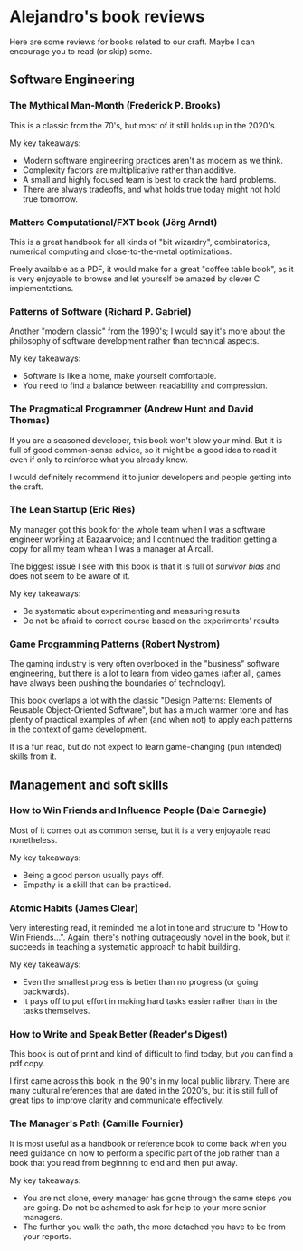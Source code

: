 # Alejandro's book reviews

Here are some reviews for books related to our craft. Maybe I can encourage you to read (or skip) some.

## Software Engineering

### The Mythical Man-Month (Frederick P. Brooks)

This is a classic from the 70's, but most of it still holds up in the 2020's.

My key takeaways:

- Modern software engineering practices aren't as modern as we think.
- Complexity factors are multiplicative rather than additive.
- A small and highly focused team is best to crack the hard problems.
- There are always tradeoffs, and what holds true today might not hold true tomorrow.

### Matters Computational/FXT book (Jörg Arndt)

This is a great handbook for all kinds of "bit wizardry", combinatorics, numerical computing and close-to-the-metal optimizations.

Freely available as a PDF, it would make for a great "coffee table book", as it is very enjoyable to browse and let yourself be amazed by clever C implementations.

### Patterns of Software (Richard P. Gabriel)

Another "modern classic" from the 1990's; I would say it's more about the philosophy of software development rather than technical aspects.

My key takeaways:

- Software is like a home, make yourself comfortable.
- You need to find a balance between readability and compression.

### The Pragmatical Programmer (Andrew Hunt and David Thomas)

If you are a seasoned developer, this book won't blow your mind. But it is full of good common-sense advice, so it might be a good idea to read it even if only to reinforce what you already knew.

I would definitely recommend it to junior developers and people getting into the craft.

### The Lean Startup (Eric Ries)

My manager got this book for the whole team when I was a software engineer working at Bazaarvoice; and I continued the tradition getting a copy for all my team whean I was a manager at Aircall.

The biggest issue I see with this book is that it is full of *survivor bias* and does not seem to be aware of it.

My key takeaways:

- Be systematic about experimenting and measuring results
- Do not be afraid to correct course based on the experiments' results

### Game Programming Patterns (Robert Nystrom)

The gaming industry is very often overlooked in the "business" software engineering, but there is a lot to learn from video games (after all, games have always been pushing the boundaries of technology).

This book overlaps a lot with the classic "Design Patterns: Elements of Reusable Object-Oriented Software", but has a much warmer tone and has plenty of practical examples of when (and when not) to apply each patterns in the context of game development.

It is a fun read, but do not expect to learn game-changing (pun intended) skills from it.

## Management and soft skills

### How to Win Friends and Influence People (Dale Carnegie)

Most of it comes out as common sense, but it is a very enjoyable read nonetheless.

My key takeaways:

- Being a good person usually pays off.
- Empathy is a skill that can be practiced.

### Atomic Habits (James Clear)

Very interesting read, it reminded me a lot in tone and structure to "How to Win Friends...". Again, there's nothing outrageously novel in the book, but it succeeds in teaching a systematic approach to habit building.

My key takeaways:

- Even the smallest progress is better than no progress (or going backwards).
- It pays off to put effort in making hard tasks easier rather than in the tasks themselves.

### How to Write and Speak Better (Reader's Digest)

This book is out of print and kind of difficult to find today, but you can find a pdf copy.

I first came across this book in the 90's in my local public library. There are many cultural references that are dated in the 2020's, but it is still full of great tips to improve clarity and communicate effectively.

### The Manager's Path (Camille Fournier)

It is most useful as a handbook or reference book to come back when you need guidance on how to perform a specific part of the job rather than a book that you read from beginning to end and then put away.

My key takeaways:

- You are not alone, every manager has gone through the same steps you are going. Do not be ashamed to ask for help to your more senior managers.
- The further you walk the path, the more detached you have to be from your reports.

